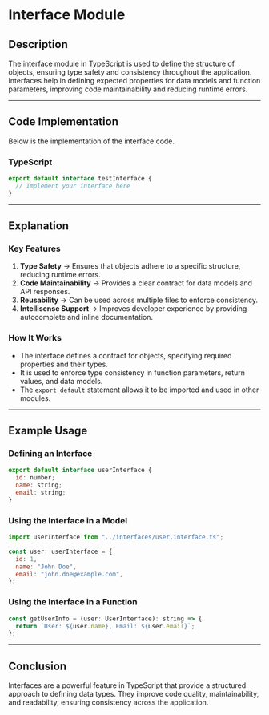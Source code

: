 # Interface Module

## Description

The interface module in TypeScript is used to define the structure of objects, ensuring type safety and consistency throughout the application. Interfaces help in defining expected properties for data models and function parameters, improving code maintainability and reducing runtime errors.

---

## Code Implementation

Below is the implementation of the interface code.

### TypeScript

```javascript
export default interface testInterface {
  // Implement your interface here
}
```

---

## Explanation

### Key Features

1. **Type Safety** → Ensures that objects adhere to a specific structure, reducing runtime errors.
2. **Code Maintainability** → Provides a clear contract for data models and API responses.
3. **Reusability** → Can be used across multiple files to enforce consistency.
4. **Intellisense Support** → Improves developer experience by providing autocomplete and inline documentation.

### How It Works

- The interface defines a contract for objects, specifying required properties and their types.
- It is used to enforce type consistency in function parameters, return values, and data models.
- The `export default` statement allows it to be imported and used in other modules.

---

## Example Usage

### Defining an Interface

```javascript
export default interface userInterface {
  id: number;
  name: string;
  email: string;
}
```

### Using the Interface in a Model

```javascript
import userInterface from "../interfaces/user.interface.ts";

const user: userInterface = {
  id: 1,
  name: "John Doe",
  email: "john.doe@example.com",
};
```

### Using the Interface in a Function

```javascript
const getUserInfo = (user: UserInterface): string => {
  return `User: ${user.name}, Email: ${user.email}`;
};
```

---

## Conclusion

Interfaces are a powerful feature in TypeScript that provide a structured approach to defining data types. They improve code quality, maintainability, and readability, ensuring consistency across the application.
